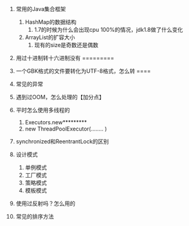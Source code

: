 1. 常用的Java集合框架
   1. HashMap的数据结构
      1. 1.7的时候为什么会出现cpu 100%的情况，jdk1.8做了什么变化
   2. ArrayList的扩容大小
      1. 现有的size是奇数还是偶数
2. 用过十进制转十六进制没有     =========
3. 一个GBK格式的文件要转化为UTF-8格式，怎么转  ====
4. 常见的异常
5. 遇到过OOM，怎么处理的【加分点】
6. 平时怎么使用多线程的
   1. Executors.new*********
   2. new ThreadPoolExecutor(........ )
7. synchronized和ReentrantLock的区别
8. 设计模式
   1. 单例模式
   2. 工厂模式
   3. 策略模式
   4. 模板模式
9. 使用过反射吗？怎么用的

7. 常见的排序方法


